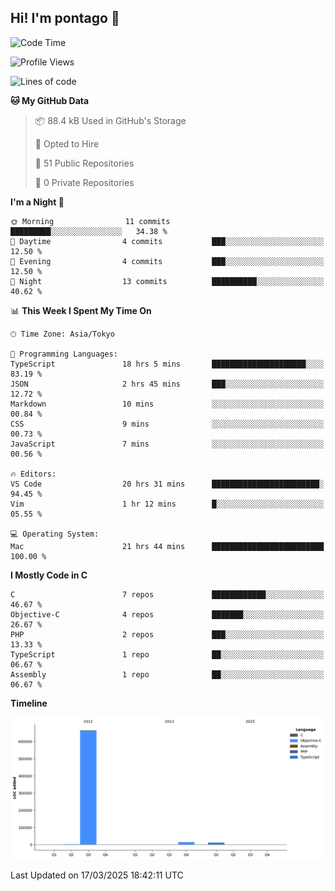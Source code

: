 ## Hi! I'm pontago 👋

<!--START_SECTION:waka-->
![Code Time](http://img.shields.io/badge/Code%20Time-21%20hrs%2044%20mins-blue)

![Profile Views](http://img.shields.io/badge/Profile%20Views-32-blue)

![Lines of code](https://img.shields.io/badge/From%20Hello%20World%20I%27ve%20Written-693.1%20thousand%20lines%20of%20code-blue)

**🐱 My GitHub Data** 

> 📦 88.4 kB Used in GitHub's Storage 
 > 
> 💼 Opted to Hire
 > 
> 📜 51 Public Repositories 
 > 
> 🔑 0 Private Repositories 
 > 
**I'm a Night 🦉** 

```text
🌞 Morning                11 commits          █████████░░░░░░░░░░░░░░░░   34.38 % 
🌆 Daytime                4 commits           ███░░░░░░░░░░░░░░░░░░░░░░   12.50 % 
🌃 Evening                4 commits           ███░░░░░░░░░░░░░░░░░░░░░░   12.50 % 
🌙 Night                  13 commits          ██████████░░░░░░░░░░░░░░░   40.62 % 
```


📊 **This Week I Spent My Time On** 

```text
🕑︎ Time Zone: Asia/Tokyo

💬 Programming Languages: 
TypeScript               18 hrs 5 mins       █████████████████████░░░░   83.19 % 
JSON                     2 hrs 45 mins       ███░░░░░░░░░░░░░░░░░░░░░░   12.72 % 
Markdown                 10 mins             ░░░░░░░░░░░░░░░░░░░░░░░░░   00.84 % 
CSS                      9 mins              ░░░░░░░░░░░░░░░░░░░░░░░░░   00.73 % 
JavaScript               7 mins              ░░░░░░░░░░░░░░░░░░░░░░░░░   00.56 % 

🔥 Editors: 
VS Code                  20 hrs 31 mins      ████████████████████████░   94.45 % 
Vim                      1 hr 12 mins        █░░░░░░░░░░░░░░░░░░░░░░░░   05.55 % 

💻 Operating System: 
Mac                      21 hrs 44 mins      █████████████████████████   100.00 % 
```

**I Mostly Code in C** 

```text
C                        7 repos             ████████████░░░░░░░░░░░░░   46.67 % 
Objective-C              4 repos             ███████░░░░░░░░░░░░░░░░░░   26.67 % 
PHP                      2 repos             ███░░░░░░░░░░░░░░░░░░░░░░   13.33 % 
TypeScript               1 repo              ██░░░░░░░░░░░░░░░░░░░░░░░   06.67 % 
Assembly                 1 repo              ██░░░░░░░░░░░░░░░░░░░░░░░   06.67 % 
```



**Timeline**

![Lines of Code chart](https://raw.githubusercontent.com/pontago/pontago/main/assets/bar_graph.png)


 Last Updated on 17/03/2025 18:42:11 UTC
<!--END_SECTION:waka-->
